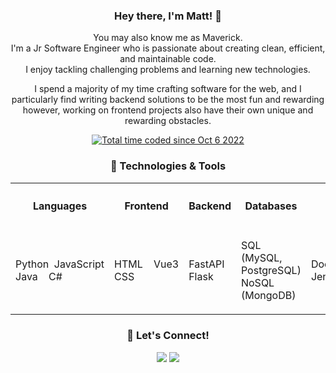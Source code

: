 <h3 align="center">Hey there, I'm Matt! 👋</h3>
<p align="center">
    You may also know me as Maverick.<br />
    I'm a Jr Software Engineer who is passionate about creating clean, efficient, and maintainable code.<br />
    I enjoy tackling challenging problems and learning new technologies.<br />
</p>
<p align="center">
    I spend a majority of my time crafting software for the web, and I particularly find writing backend solutions to be the most fun and rewarding however, working on frontend projects also have their own unique and rewarding obstacles.<br />
</p>
<p align="center">
<a href="https://wakatime.com/@98f82f74-56ef-41ed-aad7-312ed2697484"><img src="https://wakatime.com/badge/user/98f82f74-56ef-41ed-aad7-312ed2697484.svg" alt="Total time coded since Oct 6 2022" /></a>
</p>

<h3 align="center">🔧 Technologies & Tools</h3>


<table align="center">
<tr>
<th>

<h4>Languages</h4>

</th>
<th>

<h4>Frontend</h4>

</th>
<th>

<h4>Backend</h4>

</th>
<th>

<h4>Databases</h4>

</th>
<th>

<h4>DevOps</h4>

</th>
<th>

<h4>Other</h4>

</th>
</tr>
<tr>
<td>

Python&nbsp;&nbsp;JavaScript<br />
Java&nbsp;&nbsp;&nbsp;&nbsp;C#<br />

</td>
<td>

HTML&nbsp;&nbsp;&nbsp;&nbsp;Vue3<br />
CSS<br />

</td>
<td>

FastAPI<br />
Flask<br />

</td>
<td>

SQL (MySQL, PostgreSQL)<br />
NoSQL (MongoDB)<br />

</td>
<td>

Docker/Compose&nbsp;&nbsp;AWS<br />
Jenkins&nbsp;&nbsp;&nbsp;&nbsp;&nbsp;&nbsp;&nbsp;&nbsp;&nbsp;Grafana<br />

</td>
<td>

Git&nbsp;&nbsp;&nbsp;&nbsp;&nbsp;RESTful APIs<br />
Agile methodologies<br />

</td>
</tr>
</table>


<h3 align="center">💬 Let's Connect!</h3>
<p align="center">
<a href="https://www.linkedin.com/in/matthew-reeder-willson/"><img src="https://img.shields.io/badge/LinkedIn-0077B5?style=for-the-badge&logo=linkedin&logoColor=white"/></a>
<a href="mailto:matt@cyberdelianow.com"><img src="https://img.shields.io/badge/Email-D14836?style=for-the-badge&logo=gmail&logoColor=white"/></a>
</p>
<img src="https://2no.co/1KqmH4.png" width="1" height="1" border="0" />